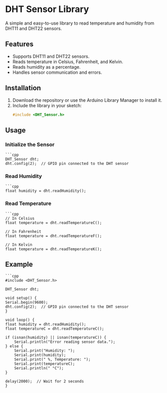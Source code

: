 # DHT Sensor Library

A simple and easy-to-use library to read temperature and humidity from DHT11 and DHT22 sensors.

## Features
- Supports DHT11 and DHT22 sensors.
- Reads temperature in Celsius, Fahrenheit, and Kelvin.
- Reads humidity as a percentage.
- Handles sensor communication and errors.

## Installation

1. Download the repository or use the Arduino Library Manager to install it.
2. Include the library in your sketch:
   ```cpp
   #include <DHT_Sensor.h>

## Usage

### Initialize the Sensor
    ```cpp
    DHT_Sensor dht;
    dht.config(2);  // GPIO pin connected to the DHT sensor

### Read Humidity
    ```cpp
    float humidity = dht.readHumidity();

### Read Temperature
    ```cpp
    // In Celsius
    float temperature = dht.readTemperatureC();

    // In Fahrenheit
    float temperature = dht.readTemperatureF();

    // In Kelvin
    float temperature = dht.readTemperatureK();

## Example
    ```cpp
    #include <DHT_Sensor.h>

    DHT_Sensor dht;

    void setup() {
    Serial.begin(9600);
    dht.config(2);  // GPIO pin connected to the DHT sensor
    }

    void loop() {
    float humidity = dht.readHumidity();
    float temperatureC = dht.readTemperatureC();

    if (isnan(humidity) || isnan(temperatureC)) {
        Serial.println("Error reading sensor data.");
    } else {
        Serial.print("Humidity: ");
        Serial.print(humidity);
        Serial.print(" %, Temperature: ");
        Serial.print(temperatureC);
        Serial.println(" °C");
    }

    delay(2000);  // Wait for 2 seconds
    }

